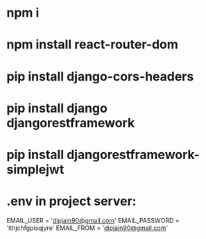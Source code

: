 # npm i
# npm install react-router-dom


# pip install django-cors-headers
# pip install django djangorestframework
# pip install djangorestframework-simplejwt


# .env in project server:

EMAIL_USER = 'dipjain90@gmail.com'
EMAIL_PASSWORD = 'lthjchfgpisqjyre'
EMAIL_FROM = 'dipjain90@gmail.com'

